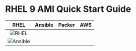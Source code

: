 # RHEL 9 AMI Quick Start Guide

 RHEL                      | Ansible                   | Packer                    | AWS
:-------------------------:|:-------------------------:|:-------------------------:|:-------------------------:
![RHEL](https://developers.redhat.com/sites/default/files/inline-images/2022_RHEL_Get_StartedonRHEL%402x.png)  |
![Ansible](https://upload.wikimedia.org/wikipedia/commons/thumb/2/24/Ansible_logo.svg/200px-Ansible_logo.svg.png) |